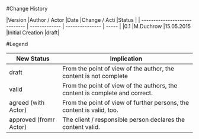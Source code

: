 #Change History

|Version	|Author / Actor					|Date						|Change /  Acti		|Status	|
| ----------------------------- 	| ------------- | --------------- | ----- |
|0.1		|M.Duchrow								|15.05.2015			|Initial Creation	|draft|



#Legend

|New Status						|Implication	|
| ----------------------------- 	| ------------- |
|draft							|From the point of view of the author, the content is not complete|
|valid								|From the point of view of the authors, the content is complete and correct.|
|agreed (with Actor)|From the point of view of further persons, the content is valid, too.|
|approved (fromr Actor)	|The client / responsible person declares the content valid.|
